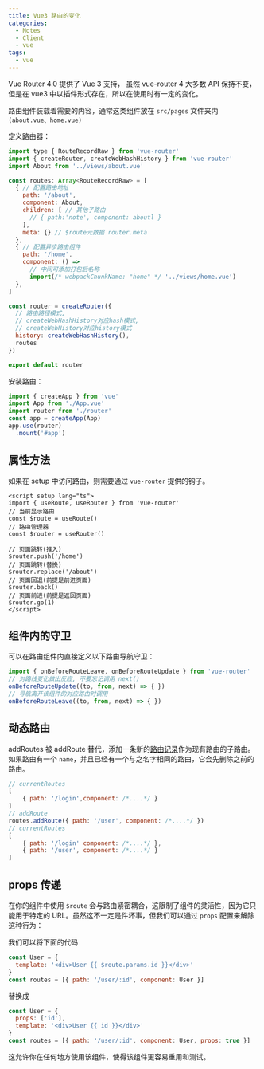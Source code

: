 ```yaml
---
title: Vue3 路由的变化
categories:
  - Notes
  - Client
  - vue
tags: 
  - vue
---
```


Vue Router 4.0 提供了 Vue 3 支持， 虽然 vue-router 4 大多数 API 保持不变，但是在 vue3 中以插件形式存在，所以在使用时有一定的变化。


路由组件装载着需要的内容，通常这类组件放在 `src/pages` 文件夹内`(about.vue、home.vue)`

<!-- more -->

定义路由器：

~~~js
import type { RouteRecordRaw } from 'vue-router'
import { createRouter, createWebHashHistory } from 'vue-router'
import About from '../views/about.vue'

const routes: Array<RouteRecordRaw> = [
  { // 配置路由地址
    path: '/about',
    component: About,
    children: [ // 其他子路由
      // { path:'note', component: aboutl }
    ],
    meta: {} // $route元数据 router.meta
  },
  { // 配置异步路由组件
    path: '/home',
    component: () =>
      // 中间可添加打包后名称
      import(/* webpackChunkName: "home" */ '../views/home.vue')
  },
]

const router = createRouter({
  // 路由路径模式,
  // createWebHashHistory对应hash模式,
  // createWebHistory对应history模式
  history: createWebHashHistory(),
  routes
})

export default router
~~~

安装路由：

~~~js
import { createApp } from 'vue'
import App from './App.vue'
import router from './router'
const app = createApp(App)
app.use(router)
  .mount('#app')
~~~

## 属性方法

如果在 setup 中访问路由，则需要通过 `vue-router` 提供的钩子。

~~~vue
<script setup lang="ts">
import { useRoute, useRouter } from 'vue-router'
// 当前显示路由
const $route = useRoute()
// 路由管理器
const $router = useRouter()

// 页面跳转(推入)
$router.push('/home')
// 页面跳转(替换)
$router.replace('/about')
// 页面回退(前提是前进页面)
$router.back()
// 页面前进(前提是返回页面)
$router.go(1)
</script>
~~~

## 组件内的守卫

可以在路由组件内直接定义以下路由导航守卫：

~~~js
import { onBeforeRouteLeave, onBeforeRouteUpdate } from 'vue-router'
// 对路线变化做出反应, 不要忘记调用 next()
onBeforeRouteUpdate((to, from, next) => { })
// 导航离开该组件的对应路由时调用
onBeforeRouteLeave((to, from, next) => { })
~~~

## 动态路由

addRoutes 被 addRoute 替代，添加一条新的[路由记录](https://next.router.vuejs.org/zh/api/#routerecordraw)作为现有路由的子路由。如果路由有一个 `name`，并且已经有一个与之名字相同的路由，它会先删除之前的路由。

~~~javascript
// currentRoutes
[
    { path: '/login',component: /*....*/ }
]
// addRoute
routes.addRoute({ path: '/user', component: /*....*/ })
// currentRoutes
[
    { path: '/login' component: /*....*/ },
    { path: '/user', component: /*....*/ }
]
~~~

## props 传递

在你的组件中使用 `$route` 会与路由紧密耦合，这限制了组件的灵活性，因为它只能用于特定的 URL。虽然这不一定是件坏事，但我们可以通过 `props` 配置来解除这种行为：

我们可以将下面的代码

```js
const User = {
  template: '<div>User {{ $route.params.id }}</div>'
}
const routes = [{ path: '/user/:id', component: User }]
```

替换成

```js
const User = {
  props: ['id'],
  template: '<div>User {{ id }}</div>'
}
const routes = [{ path: '/user/:id', component: User, props: true }]
```

这允许你在任何地方使用该组件，使得该组件更容易重用和测试。